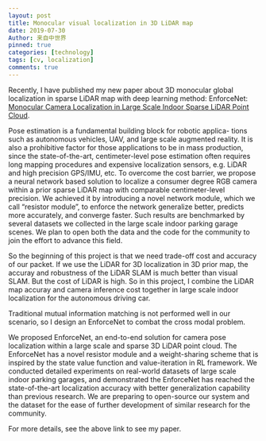 ```yaml
---
layout: post
title: Monocular visual localization in 3D LiDAR map
date: 2019-07-30
Author: 来自中世界
pinned: true
categories: [technology]
tags: [cv, localization]
comments: true
---
```

Recently, I have published my new paper about 3D monocular global localization in sparse LiDAR map with deep learning method: EnforceNet: [Monocular Camera Localization in Large Scale Indoor Sparse LiDAR Point Cloud](https://arxiv.org/abs/1907.07160). 



Pose estimation is a fundamental building block for robotic applica-
tions such as autonomous vehicles, UAV, and large scale augmented reality. It
is also a prohibitive factor for those applications to be in mass production, since
the state-of-the-art, centimeter-level pose estimation often requires long mapping
procedures and expensive localization sensors, e.g. LiDAR and high precision
GPS/IMU, etc. To overcome the cost barrier, we propose a neural network based
solution to localize a consumer degree RGB camera within a prior sparse LiDAR
map with comparable centimeter-level precision. We achieved it by introducing a
novel network module, which we call “resistor module”, to enforce the network
generalize better, predicts more accurately, and converge faster. Such results are
benchmarked by several datasets we collected in the large scale indoor parking
garage scenes. We plan to open both the data and the code for the community to
join the effort to advance this field.



So the beginning of this project is that we need trade-off cost and accuracy of our packet. If we use the LiDAR for 3D localization in 3D prior map, the accuray and robustness of the LiDAR SLAM is much better than visual SLAM. But the cost of LiDAR is high. So in this project, I combine the LiDAR map accuray and camera inference cost together in large scale indoor localization for the autonomous driving car. 



Traditional mutual information matching is not performed well in our scenario, so I design an EnforceNet to combat the cross modal problem.



We proposed EnforceNet, an end-to-end solution for camera pose localization within a large scale and sparse 3D LiDAR point cloud. The EnforceNet has a novel resistor module and a weight-sharing scheme that is inspired by the state value function and value-iteration in RL framework. We conducted detailed experiments on real-world datasets of large scale indoor parking garages, and demonstrated the EnforceNet has reached the state-of-the-art localization accuracy with better generalization capability than previous research. We are preparing to open-source our system and the dataset for the ease of further development of similar research for the community.



For more details, see the above link to see my paper.  
